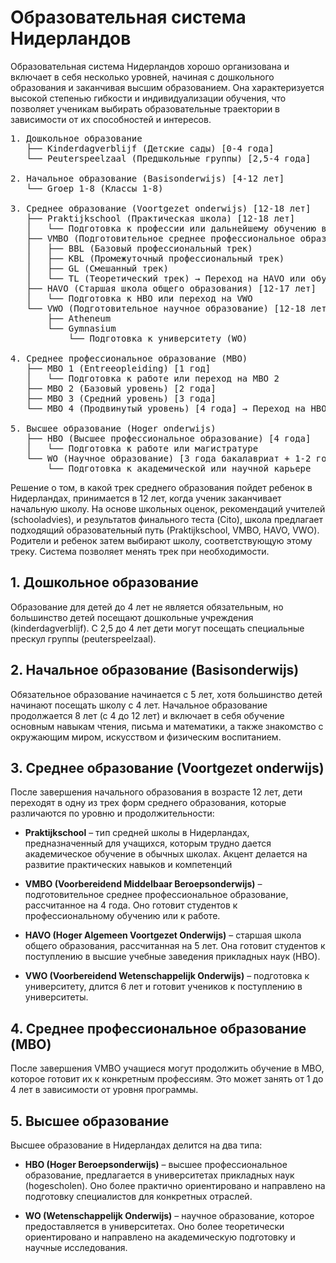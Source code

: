 # Образовательная система Нидерландов

Образовательная система Нидерландов хорошо организована и включает в себя несколько уровней, начиная с дошкольного образования и заканчивая высшим образованием. Она характеризуется высокой степенью гибкости и индивидуализации обучения, что позволяет ученикам выбирать образовательные траектории в зависимости от их способностей и интересов.

<pre>
1. Дошкольное образование
   ├── Kinderdagverblijf (Детские сады) [0-4 года]
   └── Peuterspeelzaal (Предшкольные группы) [2,5-4 года]

2. Начальное образование (Basisonderwijs) [4-12 лет]
   └── Groep 1-8 (Классы 1-8)

3. Среднее образование (Voortgezet onderwijs) [12-18 лет]
   ├── Praktijkschool (Практическая школа) [12-18 лет]
   │   └── Подготовка к профессии или дальнейшему обучению в MBO 1
   ├── VMBO (Подготовительное среднее профессиональное образование) [12-16 лет]
   │   ├── BBL (Базовый профессиональный трек)
   │   ├── KBL (Промежуточный профессиональный трек)
   │   ├── GL (Смешанный трек)
   │   └── TL (Теоретический трек) → Переход на HAVO или обучение в MBO 3/4
   ├── HAVO (Старшая школа общего образования) [12-17 лет]
   │   └── Подготовка к HBO или переход на VWO
   └── VWO (Подготовительное научное образование) [12-18 лет]
       ├── Atheneum
       └── Gymnasium
           └── Подготовка к университету (WO)

4. Среднее профессиональное образование (MBO)
   ├── MBO 1 (Entreeopleiding) [1 год]
   │   └── Подготовка к работе или переход на MBO 2
   ├── MBO 2 (Базовый уровень) [2 года]
   ├── MBO 3 (Средний уровень) [3 года]
   └── MBO 4 (Продвинутый уровень) [4 года] → Переход на HBO

5. Высшее образование (Hoger onderwijs)
   ├── HBO (Высшее профессиональное образование) [4 года]
   │   └── Подготовка к работе или магистратуре
   └── WO (Научное образование) [3 года бакалавриат + 1-2 года магистратура]
       └── Подготовка к академической или научной карьере
</pre>

Решение о том, в какой трек среднего образования пойдет ребенок в Нидерландах, принимается в 12 лет, когда ученик заканчивает начальную школу. На основе школьных оценок, рекомендаций учителей (schooladvies), и результатов финального теста (Cito), школа предлагает подходящий образовательный путь (Praktijkschool, VMBO, HAVO, VWO). Родители и ребенок затем выбирают школу, соответствующую этому треку. Система позволяет менять трек при необходимости.

## 1. Дошкольное образование
Образование для детей до 4 лет не является обязательным, но большинство детей посещают дошкольные учреждения (kinderdagverblijf).
С 2,5 до 4 лет дети могут посещать специальные прескул группы (peuterspeelzaal).

## 2. Начальное образование (Basisonderwijs)
Обязательное образование начинается с 5 лет, хотя большинство детей начинают посещать школу с 4 лет. Начальное образование продолжается 8 лет (с 4 до 12 лет) и включает в себя обучение основным навыкам чтения, письма и математики, а также знакомство с окружающим миром, искусством и физическим воспитанием.

## 3. Среднее образование (Voortgezet onderwijs)
После завершения начального образования в возрасте 12 лет, дети переходят в одну из трех форм среднего образования, которые различаются по уровню и продолжительности:

- **Praktijkschool** – тип средней школы в Нидерландах, предназначенный для учащихся, которым трудно дается академическое обучение в обычных школах. Акцент делается на развитие практических навыков и компетенций

- **VMBO (Voorbereidend Middelbaar Beroepsonderwijs)** – подготовительное среднее профессиональное образование, рассчитанное на 4 года. Оно готовит студентов к профессиональному обучению или к работе.

- **HAVO (Hoger Algemeen Voortgezet Onderwijs)** – старшая школа общего образования, рассчитанная на 5 лет. Она готовит студентов к поступлению в высшие учебные заведения прикладных наук (HBO).

- **VWO (Voorbereidend Wetenschappelijk Onderwijs)** – подготовка к университету, длится 6 лет и готовит учеников к поступлению в университеты.

## 4. Среднее профессиональное образование (MBO)
После завершения VMBO учащиеся могут продолжить обучение в MBO, которое готовит их к конкретным профессиям. Это может занять от 1 до 4 лет в зависимости от уровня программы.

## 5. Высшее образование
Высшее образование в Нидерландах делится на два типа:

- **HBO (Hoger Beroepsonderwijs)** – высшее профессиональное образование, предлагается в университетах прикладных наук (hogescholen). Оно более практично ориентировано и направлено на подготовку специалистов для конкретных отраслей.

- **WO (Wetenschappelijk Onderwijs)** – научное образование, которое предоставляется в университетах. Оно более теоретически ориентировано и направлено на академическую подготовку и научные исследования.
